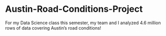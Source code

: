 # Austin-Road-Conditions-Project
For my Data Science class this semester, my team and I analyzed 4.6 million rows of data covering Austin’s road conditions!

